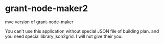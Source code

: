 # grant-node-maker2
mvc version of grant-node-maker

You can't use this application without special JSON file of building plan. and you need special library json2grid. I will not give their you.
